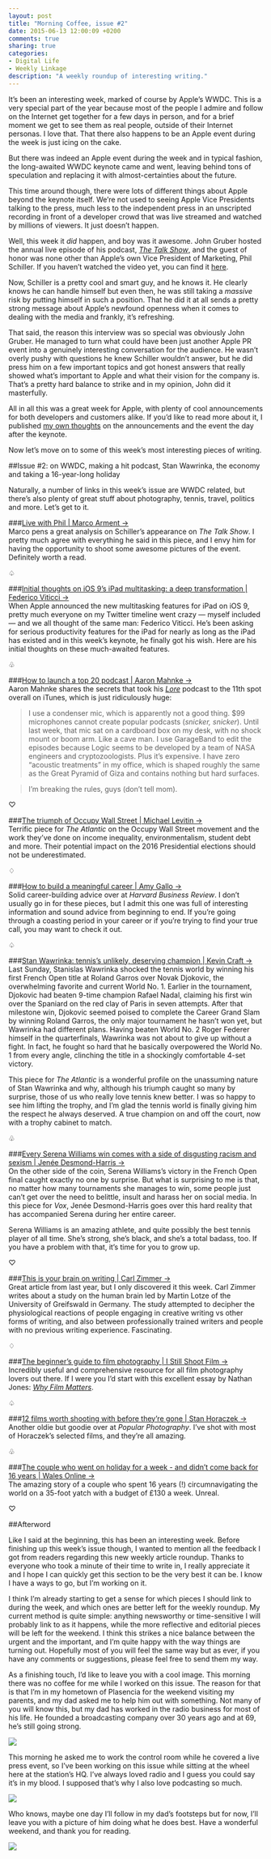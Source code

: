 ```yaml
---
layout: post
title: "Morning Coffee, issue #2"
date: 2015-06-13 12:00:09 +0200
comments: true
sharing: true
categories: 
- Digital Life
- Weekly Linkage
description: "A weekly roundup of interesting writing."
---
```


It’s been an interesting week, marked of course by Apple’s WWDC. This is a very special part of the year because most of the people I admire and follow on the Internet get together for a few days in person, and for a brief moment we get to see them as real people, outside of their Internet personas. I love that. That there also happens to be an Apple event during the week is just icing on the cake.

But there was indeed an Apple event during the week and in typical fashion, the long-awaited WWDC keynote came and went, leaving behind tons of speculation and replacing it with almost-certainties about the future.

This time around though, there were lots of different things about Apple beyond the keynote itself. We’re not used to seeing Apple Vice Presidents talking to the press, much less to the independent press in an unscripted recording in front of a developer crowd that was live streamed and watched by millions of viewers. It just doesn’t happen.

Well, this week it _did_ happen, and boy was it awesome. John Gruber hosted the annual live episode of his podcast, [_The Talk Show_](http://daringfireball.net/thetalkshow/), and the guest of honor was none other than Apple’s own Vice President of Marketing, Phil Schiller. If you haven’t watched the video yet, you can find it [here](http://daringfireball.net/live/).

Now, Schiller is a pretty cool and smart guy, and he knows it. He clearly knows he can handle himself but even then, he was still taking a _massive_ risk by putting himself in such a position. That he did it at all sends a pretty strong message about Apple’s newfound openness when it comes to dealing with the media and frankly, it’s refreshing.

That said, the reason this interview was so special was obviously John Gruber. He managed to turn what could have been just another Apple PR event into a genuinely interesting conversation for the audience. He wasn’t overly pushy with questions he knew Schiller wouldn’t answer, but he did press him on a few important topics and got honest answers that really showed what’s important to Apple and what their vision for the company is. That’s a pretty hard balance to strike and in my opinion, John did it masterfully.

All in all this was a great week for Apple, with plenty of cool announcements for both developers and customers alike. If you’d like to read more about it, I published [my own thoughts](/2015/06/09/thoughts-on-apples-wwdc-announcements/) on the announcements and the event the day after the keynote.

Now let’s move on to some of this week’s most interesting pieces of writing.

##Issue #2: on WWDC, making a hit podcast, Stan Wawrinka, the economy and taking a 16-year-long holiday

Naturally, a number of links in this week’s issue are WWDC related, but there’s also plenty of great stuff about photography, tennis, travel, politics and more. Let’s get to it.

###[Live with Phil | Marco Arment →](http://www.marco.org/2015/06/11/live-with-phil)  
Marco pens a great analysis on Schiller’s appearance on _The Talk Show_. I pretty much agree with everything he said in this piece, and I envy him for having the opportunity to shoot some awesome pictures of the event. Definitely worth a read.

<p class="card-separator">♤</p>

###[Initial thoughts on iOS 9’s iPad multitasking: a deep transformation | Federico Viticci →](http://www.macstories.net/stories/initial-thoughts-on-ios-9s-ipad-multitasking-a-deep-transformation/)  
When Apple announced the new multitasking features for iPad on iOS 9, pretty much everyone on my Twitter timeline went crazy — myself included — and we all thought of the same man: Federico Viticci. He’s been asking for serious productivity features for the iPad for nearly as long as the iPad has existed and in this week’s keynote, he finally got his wish. Here are his initial thoughts on these much-awaited features.

<p class="card-separator">♧</p>

###[How to launch a top 20 podcast | Aaron Mahnke →](http://aaronmahnke.com/how-to-launch-a-top-20-podcast/)  
Aaron Mahnke shares the secrets that took his [_Lore_](http://www.lorepodcast.com/) podcast to the 11th spot overall on iTunes, which is just ridiculously huge:

> I use a condenser mic, which is apparently not a good thing. $99 microphones cannot create popular podcasts (*snicker, snicker*). Until last week, that mic sat on a cardboard box on my desk, with no shock mount or boom arm. Like a cave man. I use GarageBand to edit the episodes because Logic seems to be developed by a team of NASA engineers and cryptozoologists. Plus it’s expensive. I have zero “acoustic treatments” in my office, which is shaped roughly the same as the Great Pyramid of Giza and contains nothing but hard surfaces.

> I’m breaking the rules, guys (don’t tell mom).

<p class="card-separator">♡</p>

###[The triumph of Occupy Wall Street | Michael Levitin →](http://www.theatlantic.com/politics/archive/2015/06/the-triumph-of-occupy-wall-street/395408/)  
Terrific piece for _The Atlantic_ on the Occupy Wall Street movement and the work they’ve done on income inequality, environmentalism, student debt and more. Their potential impact on the 2016 Presidential elections should not be underestimated.

<p class="card-separator">♢</p>

###[How to build a meaningful career | Amy Gallo →](https://hbr.org/2015/02/how-to-build-a-meaningful-career)  
Solid career-building advice over at _Harvard Business Review_. I don’t usually go in for these pieces, but I admit this one was full of interesting information and sound advice from beginning to end. If you’re going through a coasting period in your career or if you’re trying to find your true call, you may want to check it out.

<p class="card-separator">♤</p>

###[Stan Wawrinka: tennis’s unlikely, deserving champion | Kevin Craft →](http://www.theatlantic.com/entertainment/archive/2015/06/stan-wawrinka-tennis-unlikely-deserving-champion/395207/)  
Last Sunday, Stanislas Wawrinka shocked the tennis world by winning his first French Open title at Roland Garros over Novak Djokovic, the overwhelming favorite and current World No. 1. Earlier in the tournament, Djokovic had beaten 9-time champion Rafael Nadal, claiming his first win over the Spaniard on the red clay of Paris in seven attempts. After that milestone win, Djokovic seemed poised to complete the Career Grand Slam by winning Roland Garros, the only major tournament he hasn’t won yet, but Wawrinka had different plans. Having beaten World No. 2 Roger Federer himself in the quarterfinals, Wawrinka was not about to give up without a fight. In fact, he fought so hard that he basically overpowered the World No. 1 from every angle, clinching the title in a shockingly comfortable 4-set victory.

This piece for _The Atlantic_ is a wonderful profile on the unassuming nature of Stan Wawrinka and why, although his triumph caught so many by surprise, those of us who really love tennis knew better. I was so happy to see him lifting the trophy, and I’m glad the tennis world is finally giving him the respect he always deserved. A true champion on and off the court, now with a trophy cabinet to match.

<p class="card-separator">♧</p>

###[Every Serena Williams win comes with a side of disgusting racism and sexism | Jenée Desmond-Harris →](http://www.vox.com/2015/3/11/8189679/serena-williams-indian-wells-racism)  
On the other side of the coin, Serena Williams’s victory in the French Open final caught exactly no one by surprise. But what is surprising to me is that, no matter how many tournaments she manages to win, some people just can’t get over the need to belittle, insult and harass her on social media. In this piece for _Vox_, Jenée Desmond-Harris goes over this hard reality that has accompanied Serena during her entire career.

Serena Williams is an amazing athlete, and quite possibly the best tennis player of all time. She’s strong, she’s black, and she’s a total badass, too. If you have a problem with that, it’s time for you to grow up.

<p class="card-separator">♡</p>

###[This is your brain on writing | Carl Zimmer →](http://www.nytimes.com/2014/06/19/science/researching-the-brain-of-writers.html)  
Great article from last year, but I only discovered it this week. Carl Zimmer writes about a study on the human brain led by Martin Lotze of the University of Greifswald in Germany. The study attempted to decipher the physiological reactions of people engaging in creative writing vs other forms of writing, and also between professionally trained writers and people with no previous writing experience. Fascinating.

<p class="card-separator">♢</p>

###[The beginner’s guide to film photography | I Still Shoot Film →](http://istillshootfilm.org/beginners-guide-film-photography)  
Incredibly useful and comprehensive resource for all film photography lovers out there. If I were you I’d start with this excellent essay by Nathan Jones: [_Why Film Matters_](http://nathanjones.com/articles/why-film-matters).

<p class="card-separator">♤</p>

###[12 films worth shooting with before they’re gone | Stan Horaczek →](http://www.popphoto.com/gear/2013/07/12-films-worth-shooting-theyre-gone)  
Another oldie but goodie over at _Popular Photography_. I’ve shot with most of Horaczek’s selected films, and they’re all amazing.

<p class="card-separator">♧</p>

###[The couple who went on holiday for a week - and didn’t come back for 16 years | Wales Online →](http://www.walesonline.co.uk/news/wales-news/couple-who-went-holiday-week-7605533)  
The amazing story of a couple who spent 16 years (!) circumnavigating the world on a 35-foot yatch with a budget of £130 a week. Unreal.

<p class="card-separator">♡</p>


##Afterword

Like I said at the beginning, this has been an interesting week. Before finishing up this week’s issue though, I wanted to mention all the feedback I got from readers regarding this new weekly article roundup. Thanks to everyone who took a minute of their time to write in, I really appreciate it and I hope I can quickly get this section to be the very best it can be. I know I have a ways to go, but I’m working on it.

I think I’m already starting to get a sense for which pieces I should link to during the week, and which ones are better left for the weekly roundup. My current method is quite simple: anything newsworthy or time-sensitive I will probably link to as it happens, while the more reflective and editorial pieces will be left for the weekend. I think this strikes a nice balance between the urgent and the important, and I’m quite happy with the way things are turning out. Hopefully most of you will feel the same way but as ever, if you have any comments or suggestions, please feel free to send them my way.

As a finishing touch, I’d like to leave you with a cool image. This morning there was no coffee for me while I worked on this issue. The reason for that is that I’m in my hometown of Plasencia for the weekend visiting my parents, and my dad asked me to help him out with something. Not many of you will know this, but my dad has worked in the radio business for most of his life. He founded a broadcasting company over 30 years ago and at 69, he’s still going strong.

<p class="extra-width"><img src="https://c1.staticflickr.com/9/8845/18145256244_9ff08fd484_o.jpg"/></p>

This morning he asked me to work the control room while he covered a live press event, so I’ve been working on this issue while sitting at the wheel here at the station’s HQ. I’ve always loved radio and I guess you could say it’s in my blood. I supposed that’s why I also love podcasting so much. 

<p class="extra-width"><img src="https://c1.staticflickr.com/1/328/18767910035_2077c54afc_o.jpg"/></p>

Who knows, maybe one day I’ll follow in my dad’s footsteps but for now, I’ll leave you with a picture of him doing what he does best. Have a wonderful weekend, and thank you for reading.

<p class="extra-width"><img src="https://c1.staticflickr.com/9/8857/18581717389_171b336557_o.jpg"/></p>